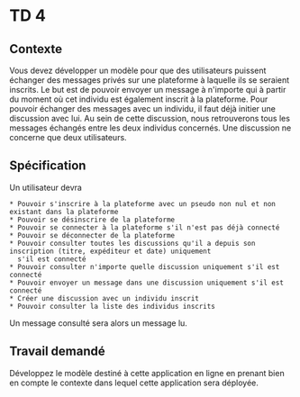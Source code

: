 # TD 4


## Contexte 


Vous devez développer un modèle pour que des utilisateurs puissent échanger des messages privés sur 
une plateforme à laquelle ils se seraient inscrits.
Le but est de pouvoir envoyer un message à n'importe qui à partir du moment où cet individu est également 
inscrit à la plateforme. Pour pouvoir échanger des messages avec un individu, il faut déjà initier une discussion avec lui. 
Au sein de cette discussion, nous retrouverons tous les messages échangés entre les deux individus concernés. 
Une discussion ne concerne que deux utilisateurs.


## Spécification

Un utilisateur devra
 
    * Pouvoir s'inscrire à la plateforme avec un pseudo non nul et non existant dans la plateforme
    * Pouvoir se désinscrire de la plateforme
    * Pouvoir se connecter à la plateforme s'il n'est pas déjà connecté
    * Pouvoir se déconnecter de la plateforme 
    * Pouvoir consulter toutes les discussions qu'il a depuis son inscription (titre, expéditeur et date) uniquement 
      s'il est connecté
    * Pouvoir consulter n'importe quelle discussion uniquement s'il est connecté
    * Pouvoir envoyer un message dans une discussion uniquement s'il est connecté
    * Créer une discussion avec un individu inscrit
    * Pouvoir consulter la liste des individus inscrits
    

Un message consulté sera alors un message lu. 


## Travail demandé
Développez le modèle destiné à cette application en ligne en prenant bien en compte le contexte dans lequel cette application sera déployée.